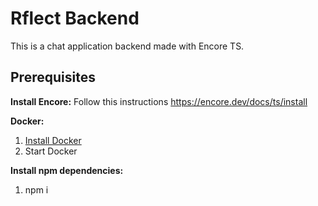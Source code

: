 # Rflect Backend
This is a chat application backend made with Encore TS.

## Prerequisites 

**Install Encore:**
Follow this instructions https://encore.dev/docs/ts/install
  
**Docker:**
1. [Install Docker](https://docker.com)
2. Start Docker

**Install npm dependencies:**
1. npm i

<!-- ## Run app locally
Run this command from your application's root folder:

```bash
encore run
```

## Using the API

### url.shorten — Shortens a URL and adds it to the database

```bash
curl 'http://127.0.0.1:4000/url' -d '{"url":"https://google.com"}'
```

### url.get — Gets a URL from the database using a short ID

```bash
curl 'http://127.0.0.1:4000/url/:id'
```

### url.list — Lists all shortened URLs

```bash
curl 'http://127.0.0.1:4000/url'
```

## Open the developer dashboard

While `encore run` is running, open [http://localhost:9400](http://localhost:9400) to access Encore's [local developer dashboard](https://encore.dev/docs/ts/observability/dev-dash).

Here you can see API docs, make requests in the API explorer, and view traces of the responses.

## Using the API

To see that your app is running, you can ping the API to shorten a url.

```bash
curl 'http://localhost:4000/url' -d '{"url":"https://news.ycombinator.com"}'
```

When you ping the API, you will see traces and logs appearing in the local development dashboard: [http://localhost:9400](http://localhost:9400)

## Connecting to databases

You can connect to your databases via psql shell:

```bash
encore db shell <database-name> --env=local --superuser
```

Learn more in the [CLI docs](https://encore.dev/docs/ts/cli/cli-reference#database-management).

## Deployment

### Self-hosting

See the [self-hosting instructions](https://encore.dev/docs/ts/self-host/build) for how to use `encore build docker` to create a Docker image and configure it.

### Encore Cloud Platform

Deploy your application to a free staging environment in Encore's development cloud using `git push encore`:

```bash
git add -A .
git commit -m 'Commit message'
git push encore
```

You can also open your app in the [Cloud Dashboard](https://app.encore.dev) to integrate with GitHub, or connect your AWS/GCP account, enabling Encore to automatically handle cloud deployments for you.

## Link to GitHub

Follow these steps to link your app to GitHub:

1. Create a GitHub repo, commit and push the app.
2. Open your app in the [Cloud Dashboard](https://app.encore.dev).
3. Go to **Settings ➔ GitHub** and click on **Link app to GitHub** to link your app to GitHub and select the repo you just created.
4. To configure Encore to automatically trigger deploys when you push to a specific branch name, go to the **Overview** page for your intended environment. Click on **Settings** and then in the section **Branch Push** configure the **Branch name** and hit **Save**.
5. Commit and push a change to GitHub to trigger a deploy.

[Learn more in the docs](https://encore.dev/docs/platform/integrations/github)

## Testing

To run tests, configure the `test` command in your `package.json` to the test runner of your choice, and then use the command `encore test` from the CLI. The `encore test` command sets up all the necessary infrastructure in test mode before handing over to the test runner. [Learn more](https://encore.dev/docs/ts/develop/testing)

```bash
encore test
``` -->
